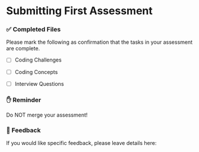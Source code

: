 # Submitting First Assessment

### ✅ Completed Files

Please mark the following as confirmation that the tasks in your assessment are complete.

- [ ] Coding Challenges
- [ ] Coding Concepts
- [ ] Interview Questions


### ✋ Reminder

Do NOT merge your assessment!

### 📝 Feedback

If you would like specific feedback, please leave details here:
